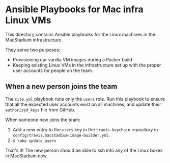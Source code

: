 # Ansible Playbooks for Mac infra Linux VMs

This directory contains Ansible playbooks for the Linux machines in the MacStadium infrastructure.

They serve two purposes:

* Provisioning our vanilla VM images during a Packer build
* Keeping existing Linux VMs in the infrastructure set up with the proper user accounts for people on the team.

## When a new person joins the team

The `site.yml` playbook runs only the `users` role. Run this playbook to ensure that all the expected user accounts exist on all machines, and update their `authorized_keys` file from GitHub.

When someone new joins the team:

1. Add a new entry to the `users` key in the `travis-keychain` repository in `config/travis.macstadium-image-builder.yml`.
2. `$ rake update_users`

That's it! The new person should be able to ssh into any of the Linux boxes in MacStadium now.
